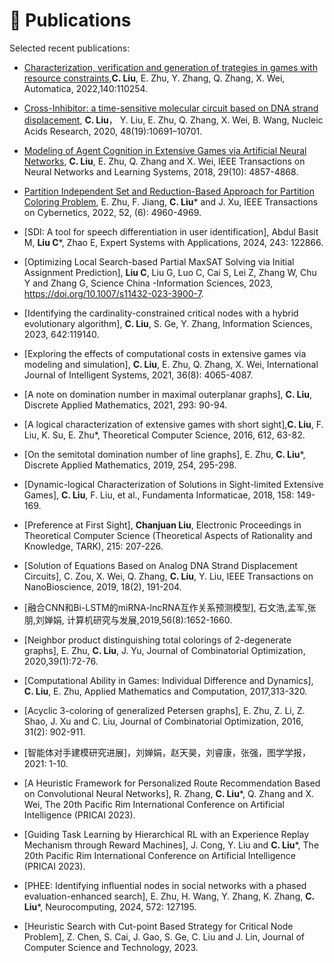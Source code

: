 # 📝 Publications 

Selected recent publications:
- [Characterization, verification and generation of trategies in games with resource constraints](https://pdf.sciencedirectassets.com/271426/1-s2.0-S0005109822X00046/1-s2.0-S0005109822000991/main.pdf?X-Amz-Security-Token=IQoJb3JpZ2luX2VjENr%2F%2F%2F%2F%2F%2F%2F%2F%2F%2FwEaCXVzLWVhc3QtMSJGMEQCIFymgLPb76B2ZBhgDXiXryiuL9PyN%2BPmM3rHn6zTyR2uAiAYbq%2FZ68xbCHjOajh28nOwIeRNiDaUH7yqzmOjHtU7cCq8BQij%2F%2F%2F%2F%2F%2F%2F%2F%2F%2F8BEAUaDDA1OTAwMzU0Njg2NSIM6A9Iax7Am21MgppEKpAFI6n6ORDIFMJ7YqK8aApNf2eG1zPhmwzzmJO31x1tHoODMxp1Z3KKjTWfdHe4XMJOYMv257n2QUaKSNdNfkQVrPoJ2YebvhiLpYB31GY5uybeAWJo%2BUPrCdM79Cs9qTaYu6YWokOEnpkQdvmX9F3CuqvPFQGEmxrqnXCyW1rdoT4qixJOnGHaCd%2FuXsxnsnsn%2FEmQCl%2BZMlLaYNiSFu0%2F4ZKiB6NbWNpyti53gaeLjFofuspQhVBMInbbUNOmW5UxE6oDM2q%2BxSmzE9tHvM%2B7HZQicJIYCgRzXvQ4h890ySna9ZdtJtM85hpfRVll9Vcmdn4FwVzG6mo%2BceJtuULP6zWHt9tU9xIzm4XhJjgo5d69daV2yaAh6eZPWNVCbBqt09HUvdsWmfmKD0IOWjiE1MWw5J4lw8fXj5OIZ9VCX32248n9ap%2FU9bZhkcoMAc2u7G%2FQa3WQtvy986QDNpgC61LvNJfBDcGkwQpj%2BHCRBsQqKh4QNG%2BxGhebkBk1%2FTbFANLKQOLfboZbGkzguafuhoCnU04vU27GjBr4ulqF2DrDuAvH%2B8cxH9GJiBU2uAExYJ8oun57xNDd7i5%2FgkWbPYAaIxyG1mKX4ASCXLJlgVFw2PdXZEpBMtuuPe7MEyMId1pubrkNqucCNyGQt25yBE0YZPgSMnoU5NwpPcFulc79qSuCOWaedAOVTS892qMehH3gdmj0KunRQyyMBGAvrmal5njbpa8kk25%2BtOydn7BMBGAkEpkbVswBlbx0Pi8DXezz0GP6%2FhYxN%2Fn7Fvvt4INJjngJJSN%2BjFaY8NrX6YiSe5CzKhIkvbK49njdgOtKKEafh%2BfpNIIxqN4V1spRZnJiXM%2BNAEzHchGLmEypCcMwxOOCrgY6sgGq1Lx3l%2BQEPgntu2iuhft2RoQGMtVHFbwt8%2BXKeQs6GH7uvOYL7hL421xPLfRmGoVVwBGm3dQfEiug1J0wmlwzUdkgNcmJxpyMPzgPeMVFD9%2FVZohSLDjXCtjCQUoisExn4aIRw%2FOb9q%2BnqHmMFCWEvHytSGy7o6LVClMaX8nzBVLHsU1G4DfTdV%2Fqzg1BSj9YPiL67Yv%2FRyKqVOBsybhqOoynEky5uExa%2BsDkJStyp6Zs&X-Amz-Algorithm=AWS4-HMAC-SHA256&X-Amz-Date=20240205T104816Z&X-Amz-SignedHeaders=host&X-Amz-Expires=300&X-Amz-Credential=ASIAQ3PHCVTYUF4R2RYN%2F20240205%2Fus-east-1%2Fs3%2Faws4_request&X-Amz-Signature=5182a3228fae3840c0b15ba685271a25ef79fab26e17fe5316e84dcb1f7e1fa7&hash=1cf7ad4d5af852fe9bb856a51c9f02ac8eb9d0689f43f7e4dc20771a3439defa&host=68042c943591013ac2b2430a89b270f6af2c76d8dfd086a07176afe7c76c2c61&pii=S0005109822000991&tid=spdf-9301adb0-d527-4477-b596-ec63a20594bd&sid=f9242aaf4a0ff24b3c9a33a33b92daae20c0gxrqa&type=client&tsoh=d3d3LnNjaWVuY2VkaXJlY3QuY29t&ua=10105a5756065d555703&rr=850a947b7ae30998&cc=jp&kca=eyJrZXkiOiJHMWZUT0hkeXJwalpWeSt6cWtGR2t6TVFZOWhzSUxQSXZ5ZDd6ZGF4OHNQQW82a0ZvQ0hFUVZzU3NiQmIxQ0xiQ1RvcnRYRmZmR0s2cmF3aUNHdlZhQWZuekh2dk5JdE9pQk1WMWdUUDk2bERXbnRPOGpVQzhBTENDdmwwNmJINFM5TFVDL0RENXAvTzFNdjFrNklkenk3cGx6ekhlUVE5MFJsMWRPSHlEZ2d2WXFSNjl3PT0iLCJpdiI6IjQyYWJhYjRhNGZlMjg5NTUzNDNhZmJmNWFmMjMxYmI0In0=_1707130146494),**C. Liu**, E. Zhu, Y. Zhang, Q. Zhang, X. Wei, Automatica, 2022,140:110254.
  
- [Cross-Inhibitor: a time-sensitive molecular circuit based on DNA strand displacement]([https://github.com](https://watermark.silverchair.com/gkaa835.pdf?token=AQECAHi208BE49Ooan9kkhW_Ercy7Dm3ZL_9Cf3qfKAc485ysgAAA1EwggNNBgkqhkiG9w0BBwagggM-MIIDOgIBADCCAzMGCSqGSIb3DQEHATAeBglghkgBZQMEAS4wEQQMaSljGdERnhCkPcWbAgEQgIIDBB98O2eRmbXodiDqccNj2YLd11lWGFZg8Bjr5XHI0_QfSebgxXVoShzpJlx0P87RdtiIBycHbtSTb93G5nYTUhvUad-gKA-yqWumTWj8eNZLARA-XZLE3WTQKjc9vG7CmSejQX3jp7q2pGddypVXlkz_BNoeS53zX6x02smNUSmnHUWc4FBAWTElFq00NmDOs1aZupZhX3blTLHUXrYw2LPFp-oxvN0LJD474fm-hDYVMD45bVmJk24QHs-wf7StTwkMTFBJUg3YgOq4MR-PbYRs8wf6y5TqvygMu62Q322GDfhXKUsEC4VAP7OXdbFeYli_oCFw5f8RoAdY7rqCErWCGu0TSrzoq0enn3sPEcHVKXZGAuWrgZ7lmVDu9vUrOAbkfeWaSQ8H-uok77Le8Now5iyTyAhOxfTuVB3lLxdmsmzibWHcmWpMiYvHzzS4JVJWuW55Vhob6Ccuiua6WbJ_52zMSNvAmvl12dffVTyHsCfNsAh-6PqLIykPvlYS4mCq5qL-h0Lhxr8AczYN-OPfKEnROjzr9nNgmbRp4EkW-fZ3sbpsWja5yT886aHsrw7xZN4X-tdKFXAod49aU97sMj61qEd5C3U445_IZcDKjdHd7yCDUimSMa5_n_1GhJ532MIWPuvbF6YsGUnLGba6YxkNNUiPpD6z1jIvSp5mbkcVbzT5du3FwV97GCgndAfmrXIR3JF_9Ussr8cBllTJgCs3jt1Gpyua71hafYX_l_j6OY7iq0YR3wL5zhi3naKGjhp-W2miUn0iAHPvF8eikGztGHiVK8_hZ7_w7tvwbbPB8XhKdOOsK_cDOCcVgQ6R6t0yrf2gAlXNI6Liu1dBru3LPAbdE0zieC505Oc6LERWfNe-XEpNzWzg3BrD952jyrpJ7AzPpACGNbTlAevFHbN1-Pl4BcZBHKgY3O47HyhgWp7VV9ePbaGH13YkqOo31RBUItCIBw--F1WxLtuaiSv-F8mugrkRcwK02V3Q25UEFtlyXoMqePYWkOz3WYklQp0)https://watermark.silverchair.com/gkaa835.pdf?token=AQECAHi208BE49Ooan9kkhW_Ercy7Dm3ZL_9Cf3qfKAc485ysgAAA1EwggNNBgkqhkiG9w0BBwagggM-MIIDOgIBADCCAzMGCSqGSIb3DQEHATAeBglghkgBZQMEAS4wEQQMaSljGdERnhCkPcWbAgEQgIIDBB98O2eRmbXodiDqccNj2YLd11lWGFZg8Bjr5XHI0_QfSebgxXVoShzpJlx0P87RdtiIBycHbtSTb93G5nYTUhvUad-gKA-yqWumTWj8eNZLARA-XZLE3WTQKjc9vG7CmSejQX3jp7q2pGddypVXlkz_BNoeS53zX6x02smNUSmnHUWc4FBAWTElFq00NmDOs1aZupZhX3blTLHUXrYw2LPFp-oxvN0LJD474fm-hDYVMD45bVmJk24QHs-wf7StTwkMTFBJUg3YgOq4MR-PbYRs8wf6y5TqvygMu62Q322GDfhXKUsEC4VAP7OXdbFeYli_oCFw5f8RoAdY7rqCErWCGu0TSrzoq0enn3sPEcHVKXZGAuWrgZ7lmVDu9vUrOAbkfeWaSQ8H-uok77Le8Now5iyTyAhOxfTuVB3lLxdmsmzibWHcmWpMiYvHzzS4JVJWuW55Vhob6Ccuiua6WbJ_52zMSNvAmvl12dffVTyHsCfNsAh-6PqLIykPvlYS4mCq5qL-h0Lhxr8AczYN-OPfKEnROjzr9nNgmbRp4EkW-fZ3sbpsWja5yT886aHsrw7xZN4X-tdKFXAod49aU97sMj61qEd5C3U445_IZcDKjdHd7yCDUimSMa5_n_1GhJ532MIWPuvbF6YsGUnLGba6YxkNNUiPpD6z1jIvSp5mbkcVbzT5du3FwV97GCgndAfmrXIR3JF_9Ussr8cBllTJgCs3jt1Gpyua71hafYX_l_j6OY7iq0YR3wL5zhi3naKGjhp-W2miUn0iAHPvF8eikGztGHiVK8_hZ7_w7tvwbbPB8XhKdOOsK_cDOCcVgQ6R6t0yrf2gAlXNI6Liu1dBru3LPAbdE0zieC505Oc6LERWfNe-XEpNzWzg3BrD952jyrpJ7AzPpACGNbTlAevFHbN1-Pl4BcZBHKgY3O47HyhgWp7VV9ePbaGH13YkqOo31RBUItCIBw--F1WxLtuaiSv-F8mugrkRcwK02V3Q25UEFtlyXoMqePYWkOz3WYklQp0), **C. Liu**， Y. Liu, E. Zhu, Q. Zhang, X. Wei, B. Wang, Nucleic Acids Research, 2020, 48(19):10691–10701.
- [Modeling of Agent Cognition in Extensive Games via Artificial Neural Networks](https://ieeexplore.ieee.org/stamp/stamp.jsp?tp=&arnumber=8248673),  **C. Liu**, E. Zhu, Q. Zhang and X. Wei, IEEE Transactions on Neural Networks and Learning Systems, 2018, 29(10): 4857-4868.
- [Partition Independent Set and Reduction-Based Approach for Partition Coloring Problem](https://ieeexplore.ieee.org/stamp/stamp.jsp?tp=&arnumber=9241416), E. Zhu, F. Jiang, **C. Liu*** and J. Xu, IEEE Transactions on Cybernetics, 2022, 52, (6): 4960-4969.
- [SDI: A tool for speech differentiation in user identification], Abdul Basit M, **Liu C***, Zhao E, Expert Systems with Applications, 2024, 243: 122866.
- [Optimizing Local Search-based Partial MaxSAT Solving via Initial Assignment Prediction], **Liu C**, Liu G, Luo C, Cai S, Lei Z, Zhang W, Chu Y and Zhang G, Science China -Information Sciences, 2023, https://doi.org/10.1007/s11432-023-3900-7.
- [Identifying the cardinality-constrained critical nodes with a hybrid evolutionary algorithm],	**C. Liu**, S. Ge, Y. Zhang, Information Sciences, 2023, 642:119140.
- [Exploring the effects of computational costs in extensive games via modeling and simulation], **C. Liu**, E. Zhu, Q. Zhang, X. Wei, International Journal of Intelligent Systems, 2021, 36(8): 4065-4087.
- [A note on domination number in maximal outerplanar graphs], **C. Liu**, Discrete Applied Mathematics, 2021, 293: 90-94.
- [A logical characterization of extensive games with short sight],**C. Liu**, F. Liu, K. Su, E. Zhu*, Theoretical Computer Science, 2016, 612, 63-82.
- [On the semitotal domination number of line graphs], E. Zhu, **C. Liu***, Discrete Applied Mathematics, 2019, 254, 295-298.
- [Dynamic-logical Characterization of Solutions in Sight-limited Extensive Games], **C. Liu**, F. Liu, et al., Fundamenta Informaticae, 2018, 158: 149-169.
- [Preference at First Sight], **Chanjuan Liu**, Electronic Proceedings in Theoretical Computer Science (Theoretical Aspects of Rationality and  Knowledge, TARK), 215: 207-226.
- [Solution of Equations Based on Analog DNA Strand Displacement Circuits], C. Zou, X. Wei, Q. Zhang, **C. Liu**, Y. Liu, IEEE Transactions on NanoBioscience, 2019, 18(2), 191-204. 
- [融合CNN和Bi-LSTM的miRNA-lncRNA互作关系预测模型], 石文浩,孟军,张朋,刘婵娟, 计算机研究与发展,2019,56(8):1652-1660.
- [Neighbor product distinguishing total colorings of 2-degenerate graphs], E. Zhu, **C. Liu**, J. Yu, Journal of Combinatorial Optimization, 2020,39(1):72-76.
- [Computational Ability in Games: Individual Difference and Dynamics], **C. Liu**, E. Zhu,  Applied Mathematics and Computation, 2017,313-320.
- [Acyclic 3-coloring of generalized Petersen graphs], E. Zhu, Z. Li, Z. Shao, J. Xu and C. Liu, Journal of Combinatorial Optimization, 2016, 31(2): 902-911.
- [智能体对手建模研究进展]，刘婵娟，赵天昊，刘睿康，张强，图学学报，2021: 1-10.
- [A Heuristic Framework for Personalized Route Recommendation Based on Convolutional Neural Networks], R. Zhang, **C. Liu***, Q. Zhang and X. Wei, The 20th Pacific Rim International Conference on Artificial Intelligence (PRICAI 2023).
- [Guiding Task Learning by Hierarchical RL with an Experience Replay Mechanism through Reward Machines], J. Cong, Y. Liu and **C. Liu***, The 20th Pacific Rim International Conference on Artificial Intelligence (PRICAI 2023).
- [PHEE: Identifying influential nodes in social networks with a phased evaluation-enhanced search], E. Zhu, H. Wang, Y. Zhang, K. Zhang, **C. Liu***, Neurocomputing, 2024, 572: 127195.
- [Heuristic Search with Cut-point Based Strategy for Critical Node Problem], Z. Chen, S. Cai, J. Gao, S. Ge, C. Liu and J. Lin, Journal of Computer Science and Technology, 2023.
